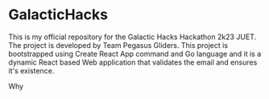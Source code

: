 # GalacticHacks
This is my official repository for the Galactic Hacks Hackathon 2k23 JUET.
The project is developed by Team Pegasus Gliders. This project is bootstrapped using Create React App command and Go language and it is a dynamic React based Web application that validates the email and ensures it's existence.

Why 